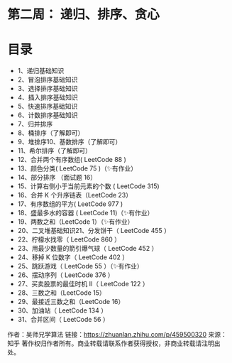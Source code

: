 # 第二周： 递归、排序、贪心


# 目录
* 1、递归基础知识
* 2、冒泡排序基础知识
* 3、选择排序基础知识
* 4、插入排序基础知识
* 5、快速排序基础知识
* 6、计数排序基础知识
* 7、归并排序
* 8、桶排序（了解即可）
* 9、堆排序10、基数排序（了解即可）
* 11、希尔排序（了解即可）
* 12、合并两个有序数组( LeetCode 88 )
* 13、颜色分类( LeetCode 75 )（✨有作业）
* 14、部分排序 （面试题 16）
* 15、计算右侧小于当前元素的个数 ( LeetCode 315)
* 16、合并 K 个升序链表（LeetCode 23）
* 17、有序数组的平方( LeetCode 977 )
* 18、盛最多水的容器 ( LeetCode 11)（✨有作业）
* 19、两数之和（LeetCode 1）（✨有作业）
* 20、二叉堆基础知识21、分发饼干（ LeetCode 455 ）
* 22、柠檬水找零（ LeetCode 860 ）
* 23、用最少数量的箭引爆气球（ LeetCode 452 ）
* 24、移掉 K 位数字（ LeetCode 402 ）
* 25、跳跃游戏（ LeetCode 55 ）（✨有作业）
* 26、摆动序列（ LeetCode 376 ）
* 27、买卖股票的最佳时机 II（ LeetCode 122 ）
* 28、三数之和（LeetCode 15）
* 29、最接近三数之和（LeetCode 16）
* 30、加油站（ LeetCode 134 ）
* 31、合并区间（ LeetCode 56 ）

作者：吴师兄学算法 链接：https://zhuanlan.zhihu.com/p/459500320 来源：知乎 著作权归作者所有。商业转载请联系作者获得授权，非商业转载请注明出处。